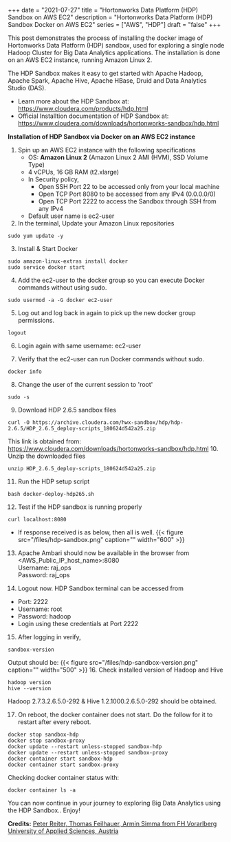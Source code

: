 +++
date = "2021-07-27"
title = "Hortonworks Data Platform (HDP) Sandbox on AWS EC2"
description = "Hortonworks Data Platform (HDP) Sandbox Docker on AWS EC2"
series = ["AWS", "HDP"]
draft = "false"
+++

This post demonstrates the process of installing the docker image of Hortonworks Data Platform (HDP) sandbox, used  for exploring a single node Hadoop Cluster for Big Data Analytics applications. The installation is done on an AWS EC2 instance, running Amazon Linux 2.

The HDP Sandbox makes it easy to get started with Apache Hadoop, Apache Spark, Apache Hive, Apache HBase, Druid and Data Analytics Studio (DAS).
 
  - Learn more about the HDP Sandbox at: https://www.cloudera.com/products/hdp.html  
  - Official Installtion documentation of HDP Sandbox at: https://www.cloudera.com/downloads/hortonworks-sandbox/hdp.html

**Installation of HDP Sandbox via Docker on an AWS EC2 instance**

1. Spin up an AWS EC2 instance with the following specifications
    - OS:  **Amazon Linux 2** (Amazon Linux 2 AMI (HVM), SSD Volume Type)
    - 4 vCPUs, 16 GB RAM   (t2.xlarge)
    - In Security policy,
      - Open SSH Port 22 to be accessed only from your local machine
      - Open TCP Port 8080 to be accessed from any IPv4 (0.0.0.0/0)
      - Open TCP Port 2222 to access the Sandbox through SSH from any IPv4
    - Default user name is ec2-user
2. In the terminal, Update your Amazon Linux repositories
```
sudo yum update -y
```
3. Install & Start Docker
```
sudo amazon-linux-extras install docker
sudo service docker start
```
4. Add the ec2-user to the docker group so you can execute Docker commands without using sudo.
```
sudo usermod -a -G docker ec2-user
```
5. Log out and log back in again to pick up the new docker group permissions.
```
logout
```
6. Login again with same username: ec2-user
 
7. Verify that the ec2-user can run Docker commands without sudo.
 ```
docker info
```
8. Change the user of the current session to 'root'
 ```
sudo -s
```
9. Download HDP 2.6.5 sandbox files
 ```
curl -O https://archive.cloudera.com/hwx-sandbox/hdp/hdp-2.6.5/HDP_2.6.5_deploy-scripts_180624d542a25.zip
```
This link is obtained from: https://www.cloudera.com/downloads/hortonworks-sandbox/hdp.html
10. Unzip the downloaded files
 ```
unzip HDP_2.6.5_deploy-scripts_180624d542a25.zip
```
11. Run the HDP setup script
 ```
bash docker-deploy-hdp265.sh
```
12. Test if the HDP sandbox is running properly
 ```
curl localhost:8080
```
  - If response received is as below, then all is well. 
{{< figure src="/files/hdp-sandbox.png" caption="" width="600" >}}

13. Apache Ambari should now be available in the browser from  
<AWS_Public_IP_host_name>:8080  
Username: raj_ops  
Password: raj_ops

14. Logout now. HDP Sandbox terminal can be accessed from
  - Port: 2222
  - Username: root
  - Password: hadoop
  -  Login using these credentials at Port 2222  
15. After logging in verify,
 ```
sandbox-version
```
Output should be:
{{< figure src="/files/hdp-sandbox-version.png" caption="" width="500" >}}
16. Check installed version of Hadoop and Hive
```
hadoop version
hive --version
```
Hadoop 2.7.3.2.6.5.0-292 & Hive 1.2.1000.2.6.5.0-292 should be obtained.

17. On reboot, the docker container does not start. Do the follow for it to restart after every reboot.
```
docker stop sandbox-hdp
docker stop sandbox-proxy
docker update --restart unless-stopped sandbox-hdp
docker update --restart unless-stopped sandbox-proxy
docker container start sandbox-hdp
docker container start sandbox-proxy
```
Checking docker container status with:
```
docker container ls -a
```

You can now continue in your journey to exploring Big Data Analytics using the HDP Sandbox.. Enjoy!

**Credits:** [Peter Reiter, Thomas Feilhauer, Armin Simma from FH Vorarlberg University of Applied Sciences, Austria](https://energie.labs.fhv.at/~repe/bigdata/introduction-to-big-data-projects/tutorials/hdp-sandbox-deploy-2019/)